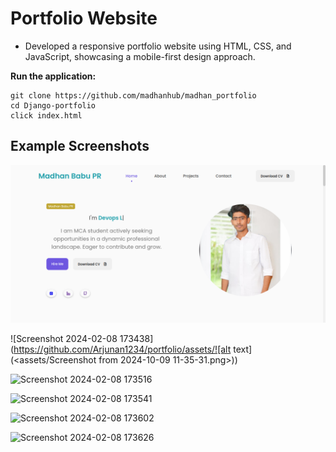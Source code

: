 # Portfolio Website
   - Developed a responsive portfolio website using HTML, CSS, and JavaScript, showcasing a mobile-first design approach.
    
 **Run the application:**
   ```
   git clone https://github.com/madhanhub/madhan_portfolio
   cd Django-portfolio
   click index.html
  ``` 
 ## Example Screenshots
![Screenshot 2024-02-08 173358](https://github.com/madhanhub/madhan_portfolio/blob/main/assets/Screenshot%20from%202024-10-09%2011-30-26.png)

![Screenshot 2024-02-08 173438](https://github.com/Arjunan1234/portfolio/assets/![alt text](<assets/Screenshot from 2024-10-09 11-35-31.png>))

![Screenshot 2024-02-08 173516](https://github.com/Arjunan1234/portfolio/assets/63443618/b6ba7d38-7e41-410f-b4d8-ad737f58fd7e)

![Screenshot 2024-02-08 173541](https://github.com/Arjunan1234/portfolio/assets/63443618/6bec8295-f5bf-4487-8b8a-0c0cdd80617b)

![Screenshot 2024-02-08 173602](https://github.com/Arjunan1234/portfolio/assets/63443618/16e5d4a2-2845-403d-8805-f7149045560e)

![Screenshot 2024-02-08 173626](https://github.com/Arjunan1234/portfolio/assets/63443618/52e65923-017d-45aa-a53c-73bc585cda16)
